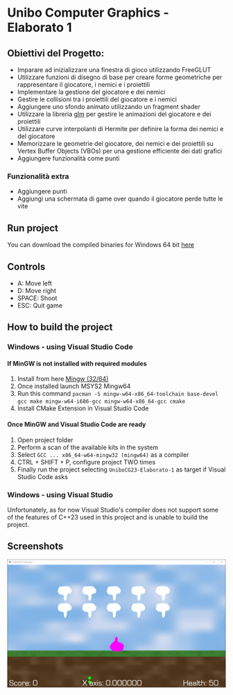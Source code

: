 # Unibo Computer Graphics - Elaborato 1

## Obiettivi del Progetto\:
* Imparare ad inizializzare una finestra di gioco utilizzando FreeGLUT
* Utilizzare funzioni di disegno di base per creare forme geometriche per rappresentare il giocatore, i nemici e i proiettili
* Implementare la gestione del giocatore e dei nemici
* Gestire le collisioni tra i proiettili del giocatore e i nemici
* Aggiungere uno sfondo animato utilizzando un fragment shader
* Utilizzare la libreria [glm](https://github.com/g-truc/glm) per gestire le animazioni del giocatore e dei proiettili
* Utilizzare curve interpolanti di Hermite per definire la forma dei nemici e del giocatore
* Memorizzare le geometrie del giocatore, dei nemici e dei proiettili su Vertex Buffer Objects (VBOs) per una gestione efficiente dei dati grafici
* Aggiungere funzionalità come punti
### Funzionalità extra
* Aggiungere punti
* Aggiungi una schermata di game over quando il giocatore perde tutte le vite

## Run project
You can download the compiled binaries for Windows 64 bit [here](https://github.com/MarcoFMig/UniBoCG23-Elaborato-1/releases/tag/v1.0.0)

## Controls
- A:        Move left
- D:        Move right
- SPACE:    Shoot
- ESC:      Quit game

## How to build the project
### Windows - using Visual Studio Code
#### If MinGW is not installed with required modules
1. Install from here [Mingw (32/64)](https://sourceforge.net/projects/mingw/)
2. Once installed launch MSYS2 Mingw64
3. Run this command `pacman -S mingw-w64-x86_64-toolchain base-devel gcc make mingw-w64-i686-gcc mingw-w64-x86_64-gcc cmake`
4. Install CMake Extension in Visual Studio Code
#### Once MinGW and Visual Studio Code are ready
1. Open project folder
2. Perform a scan of the available kits in the system
3. Select `GCC ... x86_64-w64-mingw32 (mingw64)` as a compiler
4. CTRL + SHIFT + P, configure project TWO times
5. Finally run the project selecting `UniboCG23-Elaborato-1` as target if Visual Studio Code asks
### Windows - using Visual Studio
Unfortunately, as for now Visual Studio's compiler does not support
some of the features of C++23 used in this project and is unable to build the project.

## Screenshots
![ingame screenshot](https://github.com/MarcoFMig/UniBoCG23-Elaborato-1/blob/main/docs/images/ingame.png?raw=true "Ingame Screenshot")

